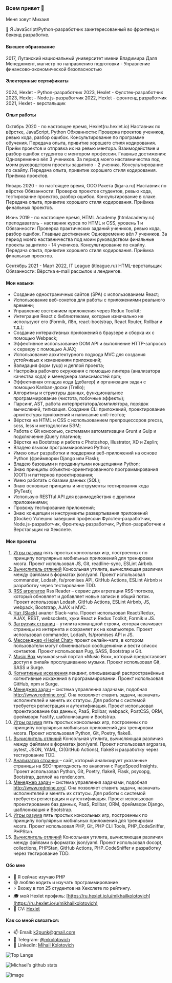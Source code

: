 
### Всем привет 👋 

Меня зовут Михаил

🔭 Я JavaScript/Python-разработчик заинтересованный во фронтенд и бекенд разработке.

#### Высшее образование
2017, Луганский национальный университет имени Владимира Даля
Менеджмент, магистр по направлению подготовки - Управление финансово-экономической безопасностью

#### Электорнные сертификаты
2024, Hexlet - Python-разработчик
2023, Hexlet - Фулстек-разработчик
2023, Hexlet - Node.js-разработчик
2022, Hexlet - фронтенд разработчик
2021, Hexlet - верстальщик

#### Опыт работы
Октябрь 2020 - по настоящее время, Hexlet(ru.hexlet.io)
Наставник по вёрстке, JavaScript, Python
Обязанности:
Проверка проектов учеников, ревью кода, разбор ошибок.
Консультирование по программе обучения.
Передача опыта, привитие хорошего стиля кодирования.
Приём проектов и отправка их на ревью ментора. Взаимодействие и разбор ошибок студентов с ментором профессии.
Главные достижения:
Одновременно вёл 3 учеников. За период моего наставничества под моим руководством проекты защитило - 2 ученика.
Консультирование по скайпу.
Передача опыта, привитие хорошего стиля кодирования.
Приёмка проектов.

Январь 2020 - по настоящее время, ООО Ракета (liga-a.ru)
Наставник по вёрстке
Обязанности:
Проверка проектов студентов, ревью кода, тестирование проектов, разбор ошибок.
Консультирование в слаке.
Передача опыта, привитие хорошего стиля кодирования.
Приёмка финальных проектов.

Июнь 2019 - по настоящее время, HTML Academy (htmlacademy.ru)
преподаватель - наставник курса по HTML и CSS, уровень 1 и 
Обязанности:
Проверка практических заданий учеников, ревью кода, разбор ошибок. 
Главные достижения:
Одновременно вёл 7 учеников. За период моего наставничества под моим руководством финальные проекты защитило - 14 учеников.
Консультирование по скайпу.
Передача опыта, привитие хорошего стиля кодирования.
Приёмка финальных проектов.

Сентябрь 2021 - Март 2022, IT League (itleague.ru)
HTML-верстальщик
Обязанности:
Вёрстка e-mail рассылок и лендингов.

#### Мои навыки 
- Создание одностраничных сайтов (SPA) с использованием React;
- Использование веб-сокетов для работы с приложениями реального времени;
- Управление состоянием приложения через Redux Toolkit;
- Интеграция React с библиотеками, которые изначально не используют его (Formik, i18n, react-bootstrap, React Router, Rollbar и т.д.);
- Создание интерактивных приложений в браузере и сборка их с помощью Webpack;
- Эффективное использование DOM API и выполнение HTTP-запросов к серверу с помощью AJAX;
- Использование архитектурного подхода MVC для создания устойчивых к изменениям приложений;
- Валидация форм (yup) и деплой проекта;
- Настройка рабочего окружения с помощью линтера (анализатора качества кода) и менеджера зависимостей npm;
- Эффективная отладка кода (дебагер) и организация задач с помощью Kanban-доски (Trello);
- Алгоритмы и структуры данных, функциональное программирование (чистота, побочные эффекты);
- Парсинг, AST, работа интерпретатора/компилятора, порядок вычислений, типизация. Создание CLI приложений, проектирование архитектуры приложений и написание unit-тестов;
- Вёрстка на HTML и CSS с использованием препроцессоров precss, scss, less и методологии БЭМ;
- Работа с Git консолью, системами автоматизации Grunt и Gulp и подключение jQuery плагинов;
- Вёрстка на Bootstrap и работа с Photoshop, Illustrator, XD и Zeplin;
- Владею языком программирования Python;
- Имею опыт разработки и поддержки веб-приложений на основе Python (фреймворки Django или Flask);
- Владею базовыми и продвинутыми концепциями Python;
- Знаю принципы объектно-ориентированного программирования (ООП) и паттернов проектирования;
- Умею работать с базами данных (SQL);
- Знаю основные принципы и инструменты тестирования кода (PyTest);
- Использую RESTful API для взаимодействия с другими приложениями;
- Провожу тестирование приложений;
- Знаю концепции и инструменты развертывания приложений (Docker) Успешно завершил профессии Фулстек-разработчик, Node.js-разработчик, Фронтенд-разработчик, Python-разработчик и Верстальщик на Хекслете.

#### Мои проекты
1. [Игры разума](https://github.com/mkolotovich/frontend-project-lvl1)
пять простых консольных игр, построенных по принципу популярных мобильных приложений для тренировки мозга. Проект использовал JS, Git, readline-sync, ESLint Airbnb.
2. [Вычислитель отличий](https://github.com/mkolotovich/frontend-project-lvl2)
Консольная утилита, вычисляющая различия между файлами в форматах json/yaml. 
Проект использовал commander, Lodash, fs/promises API, GitHub Actions, ESLint Airbnb и разработку через тестирование TDD. 
3. [RSS агрегатор](https://github.com/mkolotovich/frontend-project-lvl3)
Rss Reader – сервис для агрегации RSS-потоков, который обновляет и добавляет новые записи в общий поток. Проект использовал Lodash, GitHub Actions, ESLint Airbnb, JS, webpack, Bootstrap, AJAX и MVC. 
4. [Чат (Slack)](https://github.com/mkolotovich/frontend-project-lvl4)
аналог Slack-чата. Проект использовал React/Redux, AJAX, REST, websockets, хуки React и Redux Toolkit, Formik и JS.
5. [Загрузчик страниц](https://github.com/mkolotovich/backend-project-lvl3)
– утилита командной строки, которая скачивает страницы из интернета и сохраняет их на компьютере. Проект использовал commander, Lodash, fs/promises API и JS. 
6. [Мессенджер «Hexlet Chat»](https://github.com/mkolotovich/layout-designer-project-lvl3) проект онлайн-чата, в котором пользователи могут обмениваться сообщениями и вести список контактов. Проект использовал Pug, SASS, Bootstrap и Git. 
7. [Music Box](https://github.com/mkolotovich/layout-designer-project-lvl2)
музыкальный портал «Music Box», который предоставляет доступ к онлайн прослушиванию музыки. Проект использовал Git, SASS и Surge. 
8. [Когнитивные искажения](https://github.com/mkolotovich/layout-designer-project-lvl1)
лендинг, описывающий распространённые когнитивные искажения в программировании. Проект использовал GitHub, npm и Surge. 
9. [Менеджер задач](https://github.com/mkolotovich/backend-project-6) – система управления задачами, подобная http://www.redmine.org/. Она позволяет ставить задачи, назначать исполнителей и менять их статусы. Для работы с системой требуется регистрация и аутентификация. Проект использовал проектирование баз данных, PaaS, Rollbar, webpack, PostCSS, ORM, фреймворк Fastify, шаблонизацию и Bootstrap.
10.  [Игры разума](https://github.com/mkolotovich/python-project-49)
пять простых консольных игр, построенных по принципу популярных мобильных приложений для тренировки мозга. Проект использовал Python, Git, Poetry, flake8.
11.  [Вычислитель отличий](https://github.com/mkolotovich/python-project-50)
Консольная утилита, вычисляющая различия между файлами в форматах json/yaml. 
Проект использовал argparse, pytest, JSON, YAML, CI(GitHub Actions), flake8 и разработку через тестирование TDD. 
12. [Анализатор страниц](https://github.com/mkolotovich/python-project-83) – сайт, который анализирует указанные страницы на SEO-пригодность по аналогии с PageSpeed Insights. Проект использовал Python, Git, Poetry, flake8, Flask, psycopg, Bootstrap, деплой на render.com.
13. [Менеджер задач](https://github.com/mkolotovich/python-project-52) – система управления задачами, подобная http://www.redmine.org/. Она позволяет ставить задачи, назначать исполнителей и менять их статусы. Для работы с системой требуется регистрация и аутентификация. Проект использовал проектирование баз данных, PaaS, Rollbar, ORM, фреймворк Django, шаблонизация и Bootstrap.
14. [Игры разума](https://github.com/mkolotovich/php-project-45)
пять простых консольных игр, построенных по принципу популярных мобильных приложений для тренировки мозга. Проект использовал PHP, Git, PHP CLI Tools, PHP_CodeSniffer, PHPStan.
15. [Вычислитель отличий](https://github.com/mkolotovich/php-project-48)
Консольная утилита, вычисляющая различия между файлами в форматах json/yaml. 
Проект использовал docopt, collections, PHPStan, GitHub Actions, PHP_CodeSniffer и разработку через тестирование TDD. 

#### Обо мне
- 🌱 Я сейчас изучаю PHP
- 😄 люблю кодить и изучать программирование
- ⚡ Вхожу в топ 25 студентов на Хекслете по рейтингу.
- 🎓 мой Hexlet профиль: [https://ru.hexlet.io/u/mikhailkolotovich](https://ru.hexlet.io/u/mikhailkolotovich)
- 💬 CV: [Hexlet](https://cv.hexlet.io/resumes/110)

#### Как со мной связаться:
- 📫 Email: k2punk@gmail.com
- 📱 Telegram: [@mkolotovich](https://t.me/mkolotovich)
- 📑 LinkedIn: [Mihail Kolotovich](https://www.linkedin.com/in/mihail-kolotovich-frontender/)

![Top Langs](https://github-readme-stats.vercel.app/api/top-langs/?username=mkolotovich&layout=compact&hide=css,html)

![Michael's github stats](https://github-readme-stats.vercel.app/api?username=mkolotovich&count_private=true&show_icons=true&theme=onedark)

![image](https://wakatime.com/share/@5c9bb8c3-3484-4573-9901-a4fe9effa94b/e291da77-d22f-4818-96d4-def09a899fdf.png)
